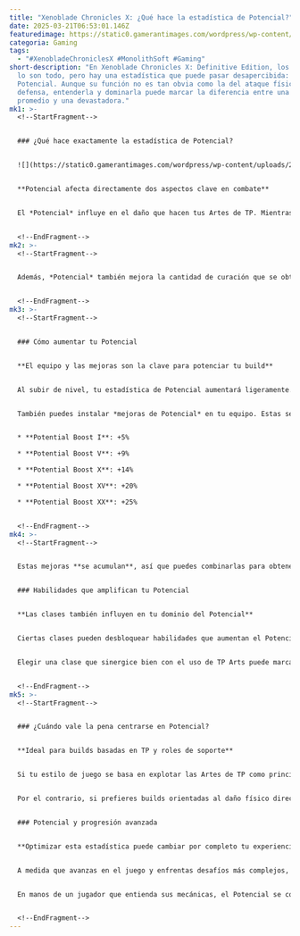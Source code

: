 ```yaml
---
title: "Xenoblade Chronicles X: ¿Qué hace la estadística de Potencial?"
date: 2025-03-21T06:53:01.146Z
featuredimage: https://static0.gamerantimages.com/wordpress/wp-content/uploads/2025/03/xenoblade-chronicles-x-enhanced-edition-what-does-potential-do-featured.jpg?q=70&fit=crop&w=1140&h=&dpr=1
categoria: Gaming
tags:
  - "#XenobladeChroniclesX #MonolithSoft #Gaming"
short-description: "En Xenoblade Chronicles X: Definitive Edition, los números
  lo son todo, pero hay una estadística que puede pasar desapercibida: el
  Potencial. Aunque su función no es tan obvia como la del ataque físico o la
  defensa, entenderla y dominarla puede marcar la diferencia entre una build
  promedio y una devastadora."
mk1: >-
  <!--StartFragment-->


  ### ¿Qué hace exactamente la estadística de Potencial?


  ![](https://static0.gamerantimages.com/wordpress/wp-content/uploads/2025/03/xenoblade-chronicles-x-enhanced-edition-what-does-potential-do-1.jpg?q=70&fit=crop&w=825&dpr=1)


  **Potencial afecta directamente dos aspectos clave en combate**


  El *Potencial* influye en el daño que hacen tus Artes de TP. Mientras que el daño cuerpo a cuerpo o a distancia se calcula con sus respectivos atributos, el daño causado por las Artes que usan TP se basa en esta estadística.


  <!--EndFragment-->
mk2: >-
  <!--StartFragment-->


  Además, *Potencial* también mejora la cantidad de curación que se obtiene al activar un *Soul Voice*, es decir, los efectos de sanación que se activan en combate cuando respondes a las llamadas de tus compañeros. Cuanto mayor sea tu Potencial, más te curarás en estas situaciones.


  <!--EndFragment-->
mk3: >-
  <!--StartFragment-->


  ### Cómo aumentar tu Potencial


  **El equipo y las mejoras son la clave para potenciar tu build**


  Al subir de nivel, tu estadística de Potencial aumentará ligeramente. Pero si quieres que realmente impacte en el campo de batalla, necesitarás equipar piezas de armadura que la aumenten.


  También puedes instalar *mejoras de Potencial* en tu equipo. Estas se agrupan en rangos con diferentes niveles de aumento:


  * **Potential Boost I**: +5%

  * **Potential Boost V**: +9%

  * **Potential Boost X**: +14%

  * **Potential Boost XV**: +20%

  * **Potential Boost XX**: +25%


  <!--EndFragment-->
mk4: >-
  <!--StartFragment-->


  Estas mejoras **se acumulan**, así que puedes combinarlas para obtener un aumento significativo en tu rendimiento con Artes de TP y habilidades de sanación.


  ### Habilidades que amplifican tu Potencial


  **Las clases también influyen en tu dominio del Potencial**


  Ciertas clases pueden desbloquear habilidades que aumentan el Potencial de manera pasiva. Un ejemplo claro es la clase *Enforcer*, que puede aprender la habilidad *Inner Search*, la cual otorga un **12% de aumento adicional** al Potencial.


  Elegir una clase que sinergice bien con el uso de TP Arts puede marcar una gran diferencia en combates prolongados o en peleas contra jefes, donde la gestión de TP y la sanación rápida son esenciales.


  <!--EndFragment-->
mk5: >-
  <!--StartFragment-->


  ### ¿Cuándo vale la pena centrarse en Potencial?


  **Ideal para builds basadas en TP y roles de soporte**


  Si tu estilo de juego se basa en explotar las Artes de TP como principal fuente de daño, entonces el Potencial es una de las estadísticas más importantes para ti. También es crucial si tu personaje cumple un rol de sanación o soporte, ya que mejorará la efectividad de las curaciones con Soul Voice.


  Por el contrario, si prefieres builds orientadas al daño físico directo o a ataques a distancia, el Potencial no será tu prioridad, aunque nunca está de más tenerlo en cuenta como recurso adicional.


  ### Potencial y progresión avanzada


  **Optimizar esta estadística puede cambiar por completo tu experiencia**


  A medida que avanzas en el juego y enfrentas desafíos más complejos, una build centrada en el Potencial puede volverse letal. Aumentar este stat no solo hace más poderosas tus habilidades especiales, sino que también mejora tu capacidad de sostener al equipo en combate, curarte en los momentos críticos y sacar mayor partido a las sinergias de clase.


  En manos de un jugador que entienda sus mecánicas, el Potencial se convierte en una herramienta clave para dominar *Xenoblade Chronicles X: Definitive Edition*.


  <!--EndFragment-->
---
```

